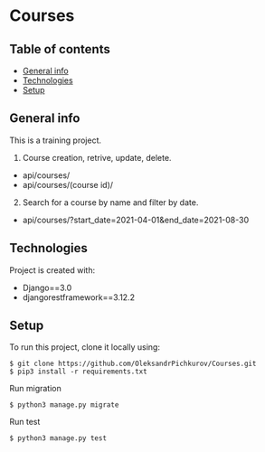 # Courses

## Table of contents
* [General info](#general-info)
* [Technologies](#technologies)
* [Setup](#setup)


## General info
This is a training project.

1. Course creation, retrive, update, delete.
* api/courses/
* api/courses/(course id)/
2. Search for a course by name and filter by date.
* api/courses/?start_date=2021-04-01&end_date=2021-08-30

	
## Technologies
Project is created with:
* Django==3.0
* djangorestframework==3.12.2
	
## Setup
To run this project, clone it locally using:

```
$ git clone https://github.com/OleksandrPichkurov/Courses.git
$ pip3 install -r requirements.txt
```

Run migration
```
$ python3 manage.py migrate
```

Run test
```
$ python3 manage.py test
```